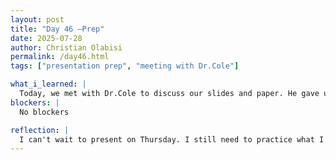 ```yaml
---
layout: post
title: "Day 46 –Prep"
date: 2025-07-28
author: Christian Olabisi
permalink: /day46.html
tags: ["presentation prep", "meeting with Dr.Cole"]

what_i_learned: |
  Today, we met with Dr.Cole to discuss our slides and paper. He gave us some feedback on what he thinks of our slides. From that feedback, we had a couple of little things to change, nothing too drastic. So he liked most of our content on our slides. He also gave us feedback on our paper, and we had more things to change than we had to do for the slides. The feedback he gave us on our paper was very insightful because, from what he said that the way we put our results in our paper would have gotten us discredited because of the format.
blockers: |
  No blockers

reflection: |
  I can't wait to present on Thursday. I still need to practice what I am going to say, but I have been working on how I want to format what I will be presenting on Thursday. I am struggling a little bit  with putting my thoughts into words, so when I go home, I plan on working on how best I can break down the explanation I want to present. Also, with Dr. Cole's feedback, I learned something new. You can't post results in a paper a certain way. So I am glad he looked at that before we submitted it.
---
```


